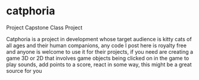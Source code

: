# catphoria
Project Capstone Class Project

Catphoria is a project in development whose target audience is kitty cats of all ages and their human companions, any code I post here is royalty free and anyone is welcome to use it for their projects, if you need are creating a game 3D or 2D that involves game objects being clicked on in the game to play sounds, add points to a score, react in some way, this might be a great source for you
